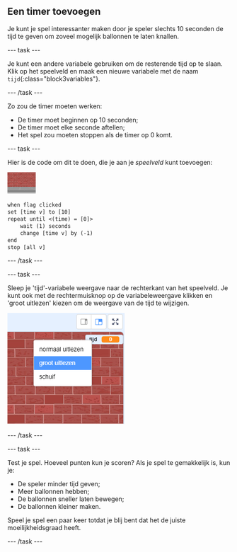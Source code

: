 ## Een timer toevoegen

Je kunt je spel interessanter maken door je speler slechts 10 seconden de tijd te geven om zoveel mogelijk ballonnen te laten knallen.

--- task ---

Je kunt een andere variabele gebruiken om de resterende tijd op te slaan. Klik op het speelveld en maak een nieuwe variabele met de naam `tijd`{:class="block3variables"}.

--- /task ---

Zo zou de timer moeten werken:

+ De timer moet beginnen op 10 seconden;
+ De timer moet elke seconde aftellen;
+ Het spel zou moeten stoppen als de timer op 0 komt.

--- task ---

Hier is de code om dit te doen, die je aan je _speelveld_ kunt toevoegen:

![ballon sprite](images/stage-sprite.png)

```blocks3
when flag clicked
set [time v] to [10]
repeat until <(time) = [0]>
    wait (1) seconds
    change [time v] by (-1)
end
stop [all v]
```

--- /task ---

--- task ---

Sleep je 'tijd'-variabele weergave naar de rechterkant van het speelveld. Je kunt ook met de rechtermuisknop op de variabeleweergave klikken en 'groot uitlezen' kiezen om de weergave van de tijd te wijzigen.

![schermafbeelding](images/balloons-readout.png)

--- /task ---

--- task ---

Test je spel. Hoeveel punten kun je scoren? Als je spel te gemakkelijk is, kun je:

+ De speler minder tijd geven;
+ Meer ballonnen hebben;
+ De ballonnen sneller laten bewegen;
+ De ballonnen kleiner maken.

Speel je spel een paar keer totdat je blij bent dat het de juiste moeilijkheidsgraad heeft.

--- /task ---

